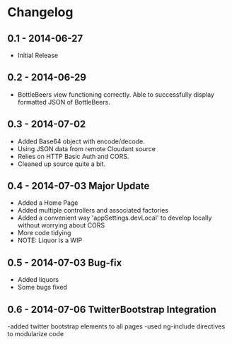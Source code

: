 # Changelog

## 0.1 - 2014-06-27
- Initial Release

## 0.2 - 2014-06-29
- BottleBeers view functioning correctly. Able to successfully display formatted JSON of BottleBeers.

## 0.3 - 2014-07-02
- Added Base64 object with encode/decode.
- Using JSON data from remote Cloudant source
- Relies on HTTP Basic Auth and CORS.
- Cleaned up source quite a bit.

## 0.4 - 2014-07-03 Major Update
- Added a Home Page
- Added multiple controllers and associated factories
- Added a convenient way 'appSettings.devLocal' to develop locally without worrying about CORS
- More code tidying
- NOTE: Liquor is a WIP

## 0.5 - 2014-07-03 Bug-fix
- Added liquors
- Some bugs fixed

## 0.6 - 2014-07-06 TwitterBootstrap Integration
-added twitter bootstrap elements to all pages
-used ng-include directives to modularize code 
